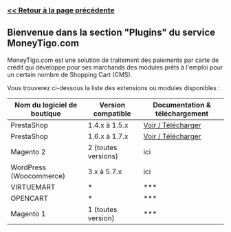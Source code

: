 ### [<< Retour à la page précédente](/)

## Bienvenue dans la section "Plugins" du service MoneyTigo.com

MoneyTigo.com est une solution de traitement des paiements par carte de crédit qui développe pour ses marchands des modules prêts à l'emploi pour un certain nombre de Shopping Cart (CMS).

Vous trouverez ci-dessous la liste des extensions ou modules disponibles :

| Nom du logiciel de boutique  | Version compatible | Documentation & téléchargement |
| ---------------------------- | ------------------ | ------------------------------ |
| PrestaShop                   | 1.4.x à 1.5.x      | [Voir / Télécharger](https://moneytigo.github.io/MoneyTigo_Prestashop_1.4/french)|
| PrestaShop                   | 1.6.x à 1.7.x      | [Voir / Télécharger](https://moneytigo.github.io/prestashop_moneytigo/french)|
| Magento 2                    | 2 (toutes versions)| ici                            |
| WordPress (Woocommerce)      | 3.x à 5.7.x        | ici                            |
| VIRTUEMART                   | *                  | ***                            |
| OPENCART                     | *                  | ***                            |
| Magento 1                    | 1 (toutes version) | ***                            |
